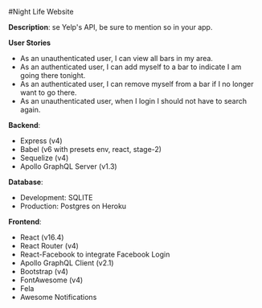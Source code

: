 #Night Life Website

**Description**: 
se Yelp's API, be sure to mention so in your app.

**User Stories**
* As an unauthenticated user, I can view all bars in my area.
* As an authenticated user, I can add myself to a bar to indicate I am going there tonight.
* As an authenticated user, I can remove myself from a bar if I no longer want to go there.
* As an unauthenticated user, when I login I should not have to search again.

**Backend**:
- Express (v4)
- Babel (v6 with presets env, react, stage-2)
- Sequelize (v4)
- Apollo GraphQL Server (v1.3)

**Database**:
- Development: SQLITE
- Production: Postgres on Heroku

**Frontend**:
- React (v16.4)
- React Router (v4)
- React-Facebook to integrate Facebook Login
- Apollo GraphQL Client (v2.1)
- Bootstrap (v4)
- FontAwesome (v4)
- Fela
- Awesome Notifications

